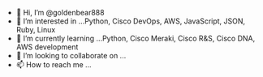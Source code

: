 - 👋 Hi, I’m @goldenbear888
- 👀 I’m interested in ...Python, Cisco DevOps, AWS, JavaScript, JSON, Ruby, Linux
- 🌱 I’m currently learning ...Python, Cisco Meraki, Cisco R&S, Cisco DNA, AWS development
- 💞️ I’m looking to collaborate on ...
- 📫 How to reach me ...

<!---
goldenbear888/goldenbear888 is a ✨ special ✨ repository because its `README.md` (this file) appears on your GitHub profile.
You can click the Preview link to take a look at your changes.
--->
